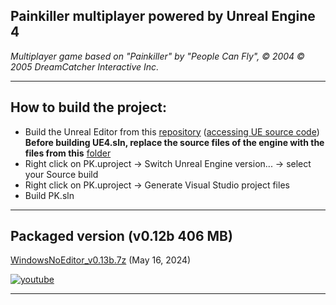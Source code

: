 Painkiller multiplayer powered by Unreal Engine 4
---
*Multiplayer game based on "Painkiller" by "People Can Fly", &copy; 2004 &copy; 2005 DreamCatcher Interactive Inc.*

------------
How to build the project:
---
- Build the Unreal Editor from this [repository](https://github.com/EpicGames/UnrealEngine/tree/4.7 "UnrealEngine-4.7") ([accessing UE source code](https://www.unrealengine.com/en-US/ue-on-github "Accessing Unreal Engine source code on GitHub"))  
	**Before building UE4.sln, replace the source files of the engine with the files from this** [folder](misc/UnrealEngine-4.7 "folder")
- Right click on PK.uproject -> Switch Unreal Engine version... -> select your Source build
- Right click on PK.uproject -> Generate Visual Studio project files
- Build PK.sln

------------
Packaged version (v0.12b 406 MB)
---
[WindowsNoEditor_v0.13b.7z](https://drive.google.com/file/d/1oDkkTrsdYKW9haRmHxqKF-3xoBK6zssy/view?usp=sharing "WindowsNoEditor_v0.13b.7z") (May 16, 2024)

[![youtube](misc/mq2.webp "youtube")](https://youtu.be/xCp7tg72glU "youtube")

------------